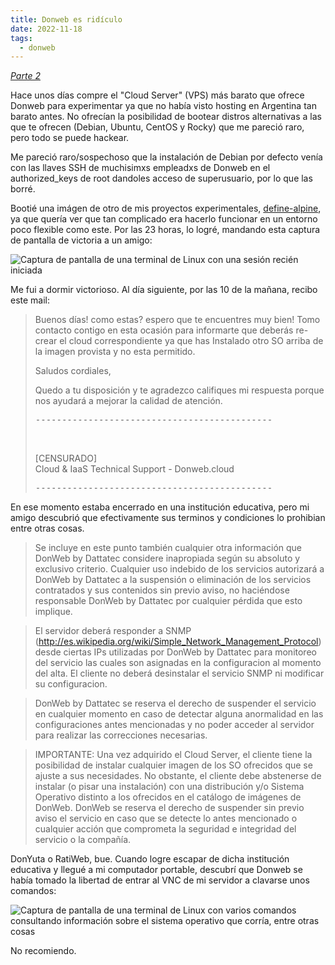 ```yaml
---
title: Donweb es ridículo
date: 2022-11-18
tags:
  - donweb
---
```


_[Parte 2](/blog/2023-04-30-donweb-quiere-tu-cripto)_

Hace unos días compre el "Cloud Server" (VPS) más barato que ofrece Donweb para experimentar ya que no había visto hosting en Argentina tan barato antes. No ofrecían la posibilidad de bootear distros alternativas a las que te ofrecen (Debian, Ubuntu, CentOS y Rocky) que me pareció raro, pero todo se puede hackear.

Me pareció raro/sospechoso que la instalación de Debian por defecto venía con las llaves SSH de muchisimxs empleadxs de Donweb en el authorized_keys de root dandoles acceso de superusuario, por lo que las borré.

Bootié una imágen de otro de mis proyectos experimentales, [define-alpine](https://gitea.nulo.in/Nulo/define-alpine), ya que quería ver que tan complicado era hacerlo funcionar en un entorno poco flexible como este. Por las 23 horas, lo logré, mandando esta captura de pantalla de victoria a un amigo:

![Captura de pantalla de una terminal de Linux con una sesión recién iniciada](./captura-pre.jpg)

Me fui a dormir victorioso. Al día siguiente, por las 10 de la mañana, recibo este mail:

> Buenos días! como estas? espero que te encuentres muy bien! Tomo contacto contigo en esta ocasión para informarte que deberás re-crear el cloud correspondiente ya que has Instalado otro SO arriba de la imagen provista y no esta permitido.
>
> Saludos cordiales,
>
> Quedo a tu disposición y te agradezco califiques mi respuesta porque nos ayudará a mejorar la calidad de atención.
>
> <pre>---------------------------------------------</pre><br>
>
> [CENSURADO]<br>
> Cloud & IaaS Technical Support - Donweb.cloud<br>
>
> <pre>---------------------------------------------</pre>

En ese momento estaba encerrado en una institución educativa, pero mi amigo descubrió que efectivamente sus terminos y condiciones lo prohibian entre otras cosas.

> Se incluye en este punto también cualquier otra información que DonWeb by Dattatec considere inapropiada según su absoluto y exclusivo criterio. Cualquier uso indebido de los servicios autorizará a DonWeb by Dattatec a la suspensión o eliminación de los servicios contratados y sus contenidos sin previo aviso, no haciéndose responsable DonWeb by Dattatec por cualquier pérdida que esto implique.

> El servidor deberá responder a SNMP (http://es.wikipedia.org/wiki/Simple_Network_Management_Protocol) desde ciertas IPs utilizadas por DonWeb by Dattatec para monitoreo del servicio las cuales son asignadas en la configuracion al momento del alta. El cliente no deberá desinstalar el servicio SNMP ni modificar su configuracion.

> DonWeb by Dattatec se reserva el derecho de suspender el servicio en cualquier momento en caso de detectar alguna anormalidad en las configuraciones antes mencionadas y no poder acceder al servidor para realizar las correcciones necesarias.

> IMPORTANTE: Una vez adquirido el Cloud Server, el cliente tiene la posibilidad de instalar cualquier imagen de los SO ofrecidos que se ajuste a sus necesidades. No obstante, el cliente debe abstenerse de instalar (o pisar una instalación) con una distribución y/o Sistema Operativo distinto a los ofrecidos en el catálogo de imágenes de DonWeb. DonWeb se reserva el derecho de suspender sin previo aviso el servicio en caso que se detecte lo antes mencionado o cualquier acción que comprometa la seguridad e integridad del servicio o la compañía.

DonYuta o RatiWeb, bue. Cuando logre escapar de dicha institución educativa y llegué a mi computador portable, descubrí que Donweb se había tomado la libertad de entrar al VNC de mi servidor a clavarse unos comandos:

![Captura de pantalla de una terminal de Linux con varios comandos consultando información sobre el sistema operativo que corría, entre otras cosas](./captura-post.jpg)

No recomiendo.
